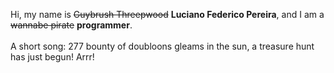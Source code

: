 Hi, my name is ~~Guybrush Threepwood~~ **Luciano Federico Pereira**, and I am a ~~wannabe pirate~~ **programmer**.<br><br>A short song: 277 bounty of doubloons gleams in the sun, a treasure hunt has just begun! Arrr!
